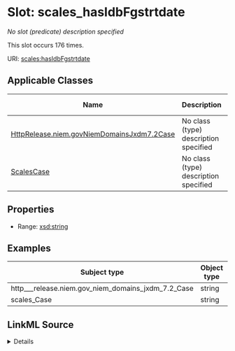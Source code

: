 

# Slot: scales_hasIdbFgstrtdate


_No slot (predicate) description specified_






This slot occurs 176 times.


URI: [scales:hasIdbFgstrtdate](http://schemas.scales-okn.org/rdf/scales#hasIdbFgstrtdate)



<!-- no inheritance hierarchy -->





## Applicable Classes

| Name | Description | Modifies Slot |
| --- | --- | --- |
| [HttpRelease.niem.govNiemDomainsJxdm7.2Case](../classes/HttpRelease.niem.govNiemDomainsJxdm7.2Case.md) | No class (type) description specified |  yes  |
| [ScalesCase](../classes/ScalesCase.md) | No class (type) description specified |  yes  |







## Properties

* Range: [xsd:string](http://www.w3.org/2001/XMLSchema#string)






## Examples

| Subject type | Object type | Example subject | Example object | Occurrences |
| --- | --- | --- | --- | --- |
| http___release.niem.gov_niem_domains_jxdm_7.2_Case | string | scales:/CaseCriminal | 01/01/1900 | 176 |
| scales_Case | string | scales:/CaseCriminal | 01/01/1900 | 176 |




## LinkML Source

<details>

```yaml
name: scales_hasIdbFgstrtdate
annotations:
  count:
    tag: count
    value: 176
description: No slot (predicate) description specified
examples:
- object:
    example_object: 01/01/1900
    example_object_type: string
    example_predicate: scales:hasIdbFgstrtdate
    example_subject: scales:/CaseCriminal
    example_subject_type: http___release.niem.gov_niem_domains_jxdm_7.2_Case
- object:
    example_object: 01/01/1900
    example_object_type: string
    example_predicate: scales:hasIdbFgstrtdate
    example_subject: scales:/CaseCriminal
    example_subject_type: scales_Case
from_schema: scales-kg
rank: 1000
slot_uri: scales:hasIdbFgstrtdate
alias: scales_hasIdbFgstrtdate
domain_of:
- http___release.niem.gov_niem_domains_jxdm_7.2_Case
- scales_Case
range: string

```
</details>